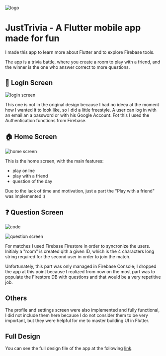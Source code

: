 
![logo](https://github.com/rob3rtu/JustTrivia/blob/main/readme_images/logo.png?raw=true) 

# JustTrivia - A Flutter mobile app made for fun

I made this app to learn more about Flutter and to explore Firebase tools. 

The app is a trivia battle, where you create a room to play with a friend, and the winner is the one who answer correct to more questions.



## 🔐 Login Screen

![login screen](https://github.com/rob3rtu/JustTrivia/blob/main/readme_images/login.jpeg?raw=true)

This one is not in the original design because I had no ideea at the moment how I wanted it to look like, so I did a little freestyle. A user can log in with an email an a password or with his Google Account. Fot this I used the Authentication functions from Firebase.
## 🏠 Home Screen

![home screen](https://github.com/rob3rtu/JustTrivia/blob/main/readme_images/home.png?raw=true)

This is the home screen, with the main features: 
- play online
- play with a friend
- question of the day

Due to the lack of time and motivation, just a part the "Play with a friend" was implemented :(
## ❓ Question Screen
![code](https://github.com/rob3rtu/JustTrivia/blob/main/readme_images/code.png?raw=true)

![question screen](https://github.com/rob3rtu/JustTrivia/blob/main/readme_images/question.png?raw=true)

For matches I used Firebase Firestore in order to syncronize the users. Initialy a "room" is created qith a given ID, which is the 4 characters long string required for the second user in order to join the match.

Unfortunately, this part was only managed in Firebase Console; I dropped the app at this point because I realized from now on the most part was to populate the Firestore DB with questions and that would be a very repetitive job.
## Others

The profile and settings screen were also implemented and fully functional, I did not include them here because I do not consider them to be very important, but they were helpful for me to master building UI in Flutter.




## Full Design

You can see the full design file of the app at the following [link](https://www.figma.com/file/o5TlVD3ZoELNXIguHAQpN1/Trivia-Game?type=design&node-id=0-1&mode=design).
